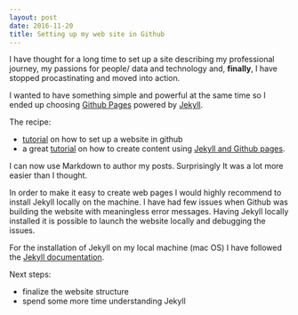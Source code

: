 ```yaml
---
layout: post
date: 2016-11-20
title: Setting up my web site in Github
---
```

I have thought for a long time to set up a site describing my professional journey, my passions for people/ data and technology and, __finally__, I have stopped procastinating and moved into action.

I wanted to have something simple and powerful at the same time so I ended up choosing [Github Pages](https://pages.github.com/) powered by [Jekyll](http://jekyllrb.com).

The recipe:

* [tutorial](https://pages.github.com/) on how to set up a website in github
* a great [tutorial](http://jmcglone.com/guides/github-pages/) on how to create content using [Jekyll and Github pages](https://jekyllrb.com/docs/github-pages/).

I can now use Markdown to author my posts. Surprisingly It was a lot more easier than I thought.

In order to make it easy to create web pages I would highly recommend to install Jekyll locally on the machine. I have had few issues when Github was building the website with meaningless error messages. Having Jekyll locally installed it is possible to launch the website locally and debugging the issues.

For the installation of Jekyll on my local machine (mac OS) I have followed the [Jekyll documentation](https://jekyllrb.com/docs/installation/).

Next steps:

* finalize the website structure
* spend some more time understanding Jekyll
